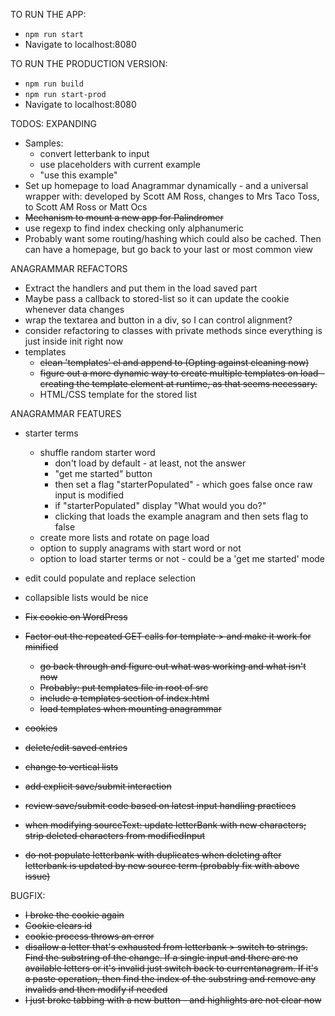 TO RUN THE APP:
- `npm run start`
- Navigate to localhost:8080

TO RUN THE PRODUCTION VERSION:
- `npm run build`
- `npm run start-prod`
- Navigate to localhost:8080

TODOS:
EXPANDING
* Samples: 
	- convert letterbank to input
	- use placeholders with current example
	- "use this example"
* Set up homepage to load Anagrammar dynamically - and a universal wrapper with: developed by Scott AM Ross, changes to Mrs Taco Toss, to Scott AM Ross or Matt Ocs
* ~~Mechanism to mount a new app for Palindromer~~
* use regexp to find index checking only alphanumeric
* Probably want some routing/hashing which could also be cached. Then can have a homepage, but go back to your last or most common view

ANAGRAMMAR REFACTORS
* Extract the handlers and put them in the load saved part
* Maybe pass a callback to stored-list so it can update the cookie whenever data changes
* wrap the textarea and button in a div, so I can control alignment?
* consider refactoring to classes with private methods since everything is just inside init right now
* templates
	 - ~~clean 'templates' el and append to (Opting against cleaning now)~~
	 - ~~figure out a more dynamic way to create multiple templates on load - creating the template element at runtime, as that seems necessary.~~
	 - HTML/CSS template for the stored list

ANAGRAMMAR FEATURES
* starter terms
	- shuffle random starter word
		- don't load by default - at least, not the answer
		- "get me started" button
		- then set a flag "starterPopulated" - which goes false once raw input is modified
		- if "starterPopulated" display "What would you do?"
		- clicking that loads the example anagram and then sets flag to false
	- create more lists and rotate on page load
	- option to supply anagrams with start word or not
	- option to load starter terms or not - could be a 'get me started' mode
* edit could populate and replace selection
* collapsible lists would be nice



* ~~Fix cookie on WordPress~~
* ~~Factor out the repeated GET calls for template > and make it work for minified~~
	 - ~~go back through and figure out what was working and what isn't now~~
	 - ~~Probably: put templates file in root of src~~
	 - ~~include a templates section of index.html~~
	 - ~~load templates when mounting anagrammar~~
* ~~cookies~~
* ~~delete/edit saved entries~~
* ~~change to vertical lists~~
* ~~add explicit save/submit interaction~~
* ~~review save/submit code based on latest input handling practices~~
* ~~when modifying sourceText: update letterBank with new characters; strip deleted characters from modifiedInput~~
* ~~do not populate letterbank with duplicates when deleting after letterbank is updated by new source term (probably fix with above issue)~~

BUGFIX:
* ~~I broke the cookie again~~
* ~~Cookie clears id~~
* ~~cookie process throws an error~~
* ~~disallow a letter that's exhausted from letterbank > switch to strings. Find the substring of the change. If a single input and there are no available letters or it's invalid just switch back to currentanagram. If it's a paste operation, then find the index of the substring and remove any invalids and then modify if needed~~
* ~~I just broke tabbing with a new button - and highlights are not clear now~~